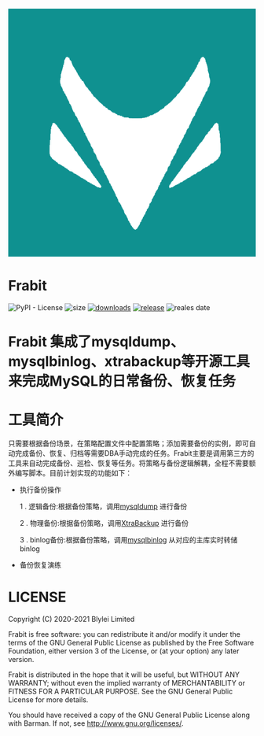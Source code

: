 ![logo](images/Frabit.png)

Frabit
=========================
![PyPI - License](https://img.shields.io/github/license/blylei/frabit)
![size](https://img.shields.io/github/repo-size/blylei/frabit)
[![downloads](https://img.shields.io/github/downloads/blylei/frabit/total.svg)](https://github.com/blylei/frabit/releases) 
[![release](https://img.shields.io/github/v/release/blylei/frabit.svg)](https://github.com/blylei/frabit/releases)
![reales date](https://img.shields.io/github/release-date/blylei/frabit)


# Frabit 集成了mysqldump、mysqlbinlog、xtrabackup等开源工具来完成MySQL的日常备份、恢复任务
# 工具简介
只需要根据备份场景，在策略配置文件中配置策略；添加需要备份的实例，即可自动完成备份、恢复、归档等需要DBA手动完成的任务。Frabit主要是调用第三方的工具来自动完成备份、巡检、恢复等任务。将策略与备份逻辑解耦，全程不需要额外编写脚本。目前计划实现的功能如下：
 -  执行备份操作
     
     1 . 逻辑备份:根据备份策略，调用[mysqldump](https://dev.mysql.com/doc/refman/5.7/en/mysqldump.html) 进行备份     
     
     2 . 物理备份:根据备份策略，调用[XtraBackup](https://www.percona.com/doc/percona-xtrabackup/LATEST/index.html) 进行备份
     
     3 . binlog备份:根据备份策略，调用[mysqlbinlog](https://dev.mysql.com/doc/refman/5.7/en/mysqlbinlog.html) 从对应的主库实时转储binlog

  
 -  备份恢复演练

# LICENSE 

Copyright (C) 2020-2021 Blylei Limited

Frabit is free software: you can redistribute it and/or modify it under
the terms of the GNU General Public License as published by the Free
Software Foundation, either version 3 of the License, or (at your
option) any later version.

Frabit is distributed in the hope that it will be useful, but WITHOUT
ANY WARRANTY; without even the implied warranty of MERCHANTABILITY or
FITNESS FOR A PARTICULAR PURPOSE. See the GNU General Public License for
more details.

You should have received a copy of the GNU General Public License along
with Barman. If not, see http://www.gnu.org/licenses/.